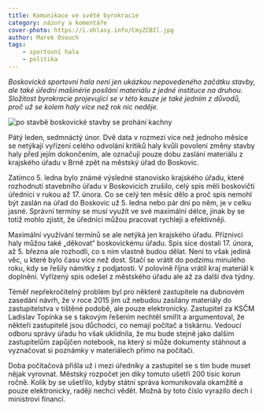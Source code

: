 ```yaml
---
title: Komunikace ve světě byrokracie
category: názory a komentáře
cover-photo: https://i.ohlasy.info/CmyZCBIl.jpg
author: Marek Osouch
tags:
    - sportovní hala
    - politika
---
```


*Boskovická sportovní hala není jen ukázkou nepovedeného začátku stavby, ale také úřední mašinérie posílání materiálu z jedné instituce na druhou. Složitost byrokracie projevující se v této kauze je také jedním z důvodů, proč už se kolem haly více než rok nic neděje.*

<img src="https://i.ohlasy.info/CmyZCBI.jpg" alt="po stavbě boskovické stavby se prohání kachny" class="img-responsive">

Pátý leden, sedmnáctý únor. Dvě data v rozmezí více než jednoho měsíce se netýkají vyřízení celého odvolání kritiků haly kvůli povolení změny stavby haly před jejím dokončením, ale označují pouze dobu zaslání materiálu z krajského úřadu v Brně zpět na městský úřad do Boskovic.

Zatímco 5. ledna bylo známé výsledné stanovisko krajského úřadu, které rozhodnutí stavebního úřadu v Boskovicích zrušilo, celý spis měli boskovičtí úředníci v rukou až 17. února. Co se celý ten měsíc dělo a proč spis nemohl být zaslán na úřad do Boskovic už 5. ledna nebo pár dní po něm, je v celku jasné. Správní termíny se musí využít ve své maximální délce, jinak by se totiž mohlo zjistit, že úředníci můžou pracovat rychleji a efektivněji.

Maximální využívání termínů se ale netýká jen krajského úřadu. Příznivci haly můžou také „děkovat“ boskovickému úřadu. Spis sice dostali 17. února, až 5. března ale rozhodli, co s ním vlastně budou dělat. Není to však jediná věc, u které bylo času více než dost. Stačí se vrátit do podzimu minulého roku, kdy se řešily námitky z podjatosti. V polovině října vrátil kraj materiál k doplnění. Vyřízený spis odešel z městského úřadu ale až za další dva týdny.

Téměř nepřekročitelný problém byl pro některé zastupitele na dubnovém zasedání návrh, že v roce 2015 jim už nebudou zasílány materiály do zastupitelstva v tištěné podobě, ale pouze elektronicky. Zastupitel za KSČM Ladislav Topínka se s takovým řešením nechtěl smířit a argumentoval, že někteří zastupitelé jsou důchodci, co nemají počítač a tiskárnu. Vedoucí odboru správy úřadu ho však uklidnila, že mu bude stejně jako dalším zastupitelům zapůjčen notebook, na který si může dokumenty stáhnout a vyznačovat si poznámky v materiálech přímo na počítači.

Doba počítačová přišla už i mezi úředníky a zastupitel se s tím bude muset nějak vyrovnat. Městský rozpočet jen díky tomuto ušetří 200 tisíc korun ročně. Kolik by se ušetřilo, kdyby státní správa komunikovala okamžitě a pouze elektronicky, raději nechci vědět. Možná by toto číslo vyrazilo dech i ministrovi financí.
